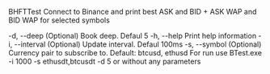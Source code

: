 BHFTTest
Connect to Binance and print best ASK and BID + ASK WAP and BID WAP for selected symbols

-d, --deep <DEEP>            (Optional) Book deep. Defaul 5
-h, --help                   Print help information
-i, --interval <INTERVAL>    (Optional) Update interval. Defaul 100ms
-s, --symbol <SYMBOL>        (Optional) Currency pair to subscribe to. Default: btcusd, ethusd
For run use BTest.exe -i 1000 -s ethusdt,btcusdt -d 5 or without any parameters